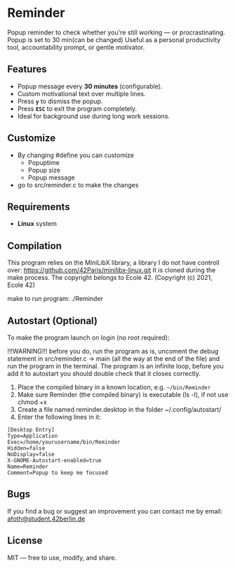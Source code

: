 # Reminder
Popup reminder to check whether you're still working — or procrastinating. Popup is set to 30 min(can be changed)  Useful as a personal productivity tool, accountability prompt, or gentle motivator.

Features
-----------
- Popup message every **30 minutes** (configurable).
- Custom motivational text over multiple lines.
- Press **`y`** to dismiss the popup.
- Press **`ESC`** to exit the program completely.
- Ideal for background use during long work sessions.

Customize
---------------
- By changing #define you can customize
    - Popuptime
    - Popup size
    - Popup message
- go to src/reminder.c to make the changes

Requirements
---------------
- **Linux** system

Compilation
--------------
This program relies on the MiniLibX library, a library I do not have controll over: https://github.com/42Paris/minilibx-linux.git
It is cloned during the make process. The copyright belongs to Ecole 42.
(Copyright (c) 2021, Ecole 42)

make
to run program: ./Reminder

Autostart (Optional)
-----------------------
To make the program launch on login (no root required):

!!!WARNING!!!
 before you do, run the program as is, uncoment the debug statement in src/reminder.c -> main (all the way at the end of the file)
 and run the program in the terminal. The program is an infinite loop, before you add it to autostart you should double check that
 it closes correctly.

1. Place the compiled binary in a known location, e.g. `~/bin/Reminder`
2. Make sure Reminder (the compiled binary) is executable (ls -l), if not use chmod +x
3. Create a file named reminder.desktop in the folder ~/.config/autostart/
4. Enter the following lines in it:

```
[Desktop Entry]
Type=Application
Exec=/home/yourusername/bin/Reminder
Hidden=false
NoDisplay=false
X-GNOME-Autostart-enabled=true
Name=Reminder
Comment=Popup to keep me focused
```

Bugs
----------
If you find a bug or suggest an improvement you can contact me by email:
afoth@student.42berlin.de

License
----------
MIT — free to use, modify, and share.
